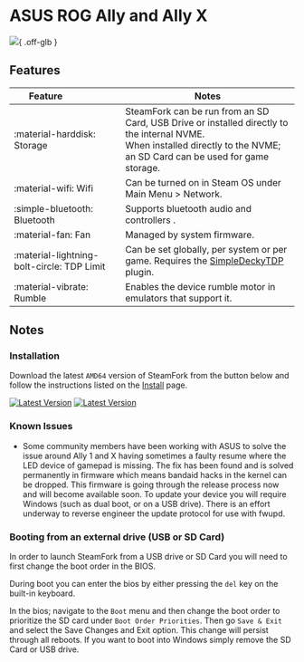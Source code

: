 # ASUS ROG Ally and Ally X

![](../../_inc/images/devices/asus-rog-ally){ .off-glb }

## Features

| Feature&nbsp;&nbsp;&nbsp;&nbsp;&nbsp;&nbsp;&nbsp;&nbsp;&nbsp;&nbsp;&nbsp;&nbsp;&nbsp;&nbsp;&nbsp;&nbsp; | Notes |
| -- | -- |
| :material-harddisk: Storage | SteamFork can be run from an SD Card, USB Drive or installed directly to the internal NVME. <br> When installed directly to the NVME; an SD Card can be used for game storage. |
| :material-wifi: Wifi | Can be turned on in Steam OS under Main Menu > Network. |
| :simple-bluetooth: Bluetooth | Supports bluetooth audio and controllers .|
| :material-fan: Fan | Managed by system firmware. |
| :material-lightning-bolt-circle: TDP Limit | Can be set globally, per system or per game. Requires the [SimpleDeckyTDP](https://github.com/SteamFork/SimpleDeckyTDP) plugin.|
| :material-vibrate: Rumble | Enables the device rumble motor in emulators that support it. |

## Notes

### Installation

Download the latest `AMD64` version of SteamFork from the button below and follow the instructions listed on the [Install](../../../play/install/) page.

[![Latest Version](https://img.shields.io/github/release/SteamFork/distribution.svg?labelColor=111111&color=5998FF&label=Latest&style=flat#only-light)](https://github.com/SteamFork/distribution/releases/latest)
[![Latest Version](https://img.shields.io/github/release/SteamFork/distribution.svg?labelColor=dddddd&color=5998FF&label=Latest&style=flat#only-dark)](https://github.com/SteamFork/distribution/releases/latest)

### Known Issues

* Some community members have been working with ASUS to solve the issue around Ally 1 and X having sometimes a faulty resume where the LED device of gamepad is missing. The fix has been found and is solved permanently in firmware which means bandaid hacks in the kernel can be dropped. This firmware is going through the release process now and will become available soon. To update your device you will require Windows (such as dual boot, or on a USB drive). There is an effort underway to reverse engineer the update protocol for use with fwupd.

### Booting from an external drive (USB or SD Card)

In order to launch SteamFork from a USB drive or SD Card you will need to first change the boot order in the BIOS.

During boot you can enter the bios by either pressing the `del` key on the built-in keyboard.  

In the bios; navigate to the `Boot` menu and then change the boot order to prioritize the SD card under `Boot Order Priorities`. Then go `Save & Exit` and select the Save Changes and Exit option.  This change will persist through all reboots.  If you want to boot into Windows simply remove the SD Card or USB drive.

